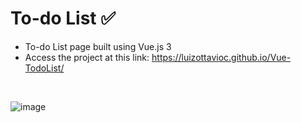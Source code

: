 #  To-do List ✅

- To-do List page built using Vue.js 3
- Access the project at this link: https://luizottavioc.github.io/Vue-TodoList/
<br>

![image](https://github.com/luizottavioc/Vue-TodoList/assets/89395176/6aacfc27-a26a-41b1-8582-db95d6f8ca8d)
